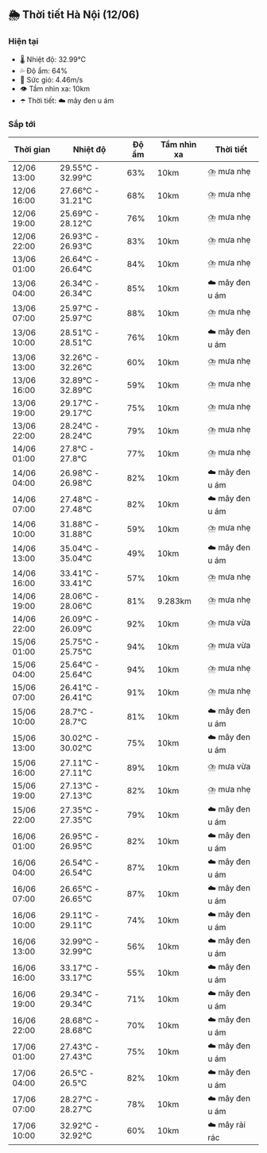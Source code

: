 ## 🌦️ Thời tiết Hà Nội (12/06)

### Hiện tại

- 🌡️ Nhiệt độ: 32.99℃
- 💦 Độ ẩm: 64%
- 💨 Sức gió: 4.46m/s
- 👁️ Tầm nhìn xa: 10km
- ☂️ Thời tiết: ☁️ mây đen u ám

### Sắp tới

| Thời gian | Nhiệt độ | Độ ẩm | Tầm nhìn xa | Thời tiết |
| --- | --- | --- | --- | --- |
| 12/06 13:00 | 29.55℃ - 32.99℃ | 63% | 10km | ⛈️ mưa nhẹ |
| 12/06 16:00 | 27.66℃ - 31.21℃ | 68% | 10km | ⛈️ mưa nhẹ |
| 12/06 19:00 | 25.69℃ - 28.12℃ | 76% | 10km | ⛈️ mưa nhẹ |
| 12/06 22:00 | 26.93℃ - 26.93℃ | 83% | 10km | ⛈️ mưa nhẹ |
| 13/06 01:00 | 26.64℃ - 26.64℃ | 84% | 10km | ⛈️ mưa nhẹ |
| 13/06 04:00 | 26.34℃ - 26.34℃ | 85% | 10km | ☁️ mây đen u ám |
| 13/06 07:00 | 25.97℃ - 25.97℃ | 88% | 10km | ⛈️ mưa nhẹ |
| 13/06 10:00 | 28.51℃ - 28.51℃ | 76% | 10km | ☁️ mây đen u ám |
| 13/06 13:00 | 32.26℃ - 32.26℃ | 60% | 10km | ⛈️ mưa nhẹ |
| 13/06 16:00 | 32.89℃ - 32.89℃ | 59% | 10km | ⛈️ mưa nhẹ |
| 13/06 19:00 | 29.17℃ - 29.17℃ | 75% | 10km | ⛈️ mưa nhẹ |
| 13/06 22:00 | 28.24℃ - 28.24℃ | 79% | 10km | ⛈️ mưa nhẹ |
| 14/06 01:00 | 27.8℃ - 27.8℃ | 77% | 10km | ⛈️ mưa nhẹ |
| 14/06 04:00 | 26.98℃ - 26.98℃ | 82% | 10km | ☁️ mây đen u ám |
| 14/06 07:00 | 27.48℃ - 27.48℃ | 82% | 10km | ☁️ mây đen u ám |
| 14/06 10:00 | 31.88℃ - 31.88℃ | 59% | 10km | ⛈️ mưa nhẹ |
| 14/06 13:00 | 35.04℃ - 35.04℃ | 49% | 10km | ☁️ mây đen u ám |
| 14/06 16:00 | 33.41℃ - 33.41℃ | 57% | 10km | ⛈️ mưa nhẹ |
| 14/06 19:00 | 28.06℃ - 28.06℃ | 81% | 9.283km | ⛈️ mưa nhẹ |
| 14/06 22:00 | 26.09℃ - 26.09℃ | 92% | 10km | ⛈️ mưa vừa |
| 15/06 01:00 | 25.75℃ - 25.75℃ | 94% | 10km | ⛈️ mưa vừa |
| 15/06 04:00 | 25.64℃ - 25.64℃ | 94% | 10km | ⛈️ mưa nhẹ |
| 15/06 07:00 | 26.41℃ - 26.41℃ | 91% | 10km | ⛈️ mưa nhẹ |
| 15/06 10:00 | 28.7℃ - 28.7℃ | 81% | 10km | ☁️ mây đen u ám |
| 15/06 13:00 | 30.02℃ - 30.02℃ | 75% | 10km | ☁️ mây đen u ám |
| 15/06 16:00 | 27.11℃ - 27.11℃ | 89% | 10km | ⛈️ mưa vừa |
| 15/06 19:00 | 27.13℃ - 27.13℃ | 82% | 10km | ⛈️ mưa nhẹ |
| 15/06 22:00 | 27.35℃ - 27.35℃ | 79% | 10km | ☁️ mây đen u ám |
| 16/06 01:00 | 26.95℃ - 26.95℃ | 82% | 10km | ☁️ mây đen u ám |
| 16/06 04:00 | 26.54℃ - 26.54℃ | 87% | 10km | ☁️ mây đen u ám |
| 16/06 07:00 | 26.65℃ - 26.65℃ | 87% | 10km | ☁️ mây đen u ám |
| 16/06 10:00 | 29.11℃ - 29.11℃ | 74% | 10km | ☁️ mây đen u ám |
| 16/06 13:00 | 32.99℃ - 32.99℃ | 56% | 10km | ☁️ mây đen u ám |
| 16/06 16:00 | 33.17℃ - 33.17℃ | 55% | 10km | ☁️ mây đen u ám |
| 16/06 19:00 | 29.34℃ - 29.34℃ | 71% | 10km | ☁️ mây đen u ám |
| 16/06 22:00 | 28.68℃ - 28.68℃ | 70% | 10km | ☁️ mây đen u ám |
| 17/06 01:00 | 27.43℃ - 27.43℃ | 75% | 10km | ☁️ mây đen u ám |
| 17/06 04:00 | 26.5℃ - 26.5℃ | 82% | 10km | ☁️ mây đen u ám |
| 17/06 07:00 | 28.27℃ - 28.27℃ | 78% | 10km | ☁️ mây đen u ám |
| 17/06 10:00 | 32.92℃ - 32.92℃ | 60% | 10km | ☁️ mây rải rác |
